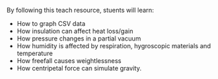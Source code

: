 By following this teach resource, stuents will learn:

- How to graph CSV data
- How insulation can affect heat loss/gain
- How pressure changes in a partial vacuum
- How humidity is affected by respiration, hygroscopic materials and temperature
- How freefall causes weightlessness
- How centripetal force can simulate gravity.
